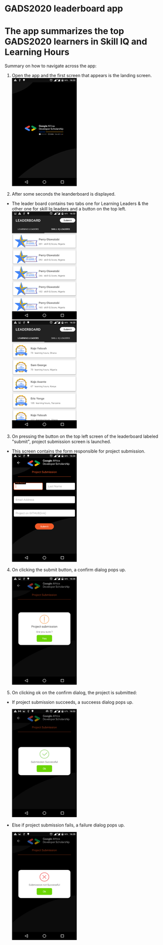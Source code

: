 # GADS2020 leaderboard app

# The app summarizes the top GADS2020 learners in Skill IQ and Learning Hours

Summary on how to navigate across the app:
1. Open the app and the first screen that appears is the landing screen.
    <img src="https://github.com/joesoftmwai/gads2020leaderboard/blob/master/app/src/main/res/drawable/landing_screen.png" alt="landing_screen" width="210" height="350" />

2. After some seconds the leanderboard is displayed.
  - The leader board contains two tabs one for Learning Leaders & the other one for skill Iq leaders and a button on the top left.
     <img src="https://github.com/joesoftmwai/gads2020leaderboard/blob/master/app/src/main/res/drawable/skill_iq_leaders.png" alt="skill_iq_leaders" width="210" height="350" />            
     <img src="https://github.com/joesoftmwai/gads2020leaderboard/blob/master/app/src/main/res/drawable/top_learners.png" alt="top_learners" width="210" height="350" />


3. On pressing the button on the top left screen of the leaderboard labeled "submit", project submission screen is launched.
  - This screen contains the form responsible for project submission.
       <img src="https://github.com/joesoftmwai/gads2020leaderboard/blob/master/app/src/main/res/drawable/submit_project.png" alt="submit_project" width="210" height="350" />

4. On clicking the submit button, a confirm dialog pops up.

    <img src="https://github.com/joesoftmwai/gads2020leaderboard/blob/master/app/src/main/res/drawable/confirm.png" alt="confirm" width="210" height="350" />

5. On clicking ok on the confirm dialog, the project is submitted:
  - If project submission succeeds, a succeess dialog pops up.
  
     <img src="https://github.com/joesoftmwai/gads2020leaderboard/blob/master/app/src/main/res/drawable/success.png" alt="success" width="210" height="350" />
     
  - Else if project submission fails, a failure dialog pops up.
  
     <img src="https://github.com/joesoftmwai/gads2020leaderboard/blob/master/app/src/main/res/drawable/failure.png" alt="failure" width="210" height="350" />




